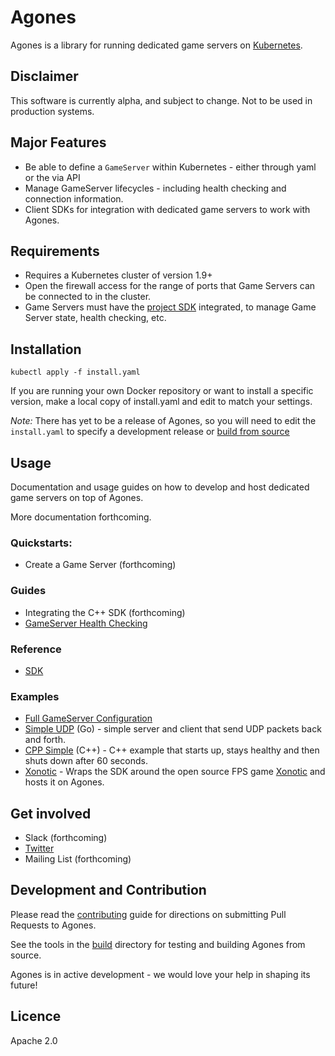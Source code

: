 # Agones

Agones is a library for running dedicated game servers on [Kubernetes](https://kubernetes.io).

## Disclaimer
This software is currently alpha, and subject to change. Not to be used in production systems.

## Major Features
- Be able to define a `GameServer` within Kubernetes - either through yaml or the via API
- Manage GameServer lifecycles - including health checking and connection information.
- Client SDKs for integration with dedicated game servers to work with Agones.

## Requirements
- Requires a Kubernetes cluster of version 1.9+
- Open the firewall access for the range of ports that Game Servers can be connected to in the cluster.
- Game Servers must have the [project SDK](sdks) integrated, to manage Game Server state, health checking, etc.

## Installation
`kubectl apply -f install.yaml`

If you are running your own Docker repository or want to install a specific version, make a local copy of install.yaml
and edit to match your settings.

_Note:_ There has yet to be a release of Agones, so you will need to edit the `install.yaml` to specify a 
development release or [build from source](build/README.md) 

## Usage

Documentation and usage guides on how to develop and host dedicated game servers on top of Agones.

More documentation forthcoming.

### Quickstarts: 
 - Create a Game Server (forthcoming) 

### Guides
 - Integrating the C++ SDK (forthcoming)
 - [GameServer Health Checking](./docs/health_checking.md)

### Reference
- [SDK](sdks)

### Examples
- [Full GameServer Configuration](./examples/gameserver.yaml)
- [Simple UDP](./examples/simple-udp) (Go) - simple server and client that send UDP packets back and forth.
- [CPP Simple](./examples/cpp-simple) (C++) - C++ example that starts up, stays healthy and then shuts down after 60 seconds.
- [Xonotic](./examples/xonotic) - Wraps the SDK around the open source FPS game [Xonotic](http://www.xonotic.org) and hosts it on Agones. 
 
## Get involved

- Slack (forthcoming)
- [Twitter](https://twitter.com/agonesdev)
- Mailing List (forthcoming)

## Development and Contribution

Please read the [contributing](CONTRIBUTING.md) guide for directions on submitting Pull Requests to Agones.

See the tools in the [build](build/README.md) directory for testing and building Agones from source.

Agones is in active development - we would love your help in shaping its future!

## Licence

Apache 2.0